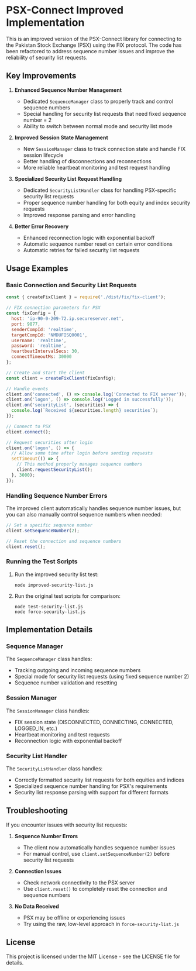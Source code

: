 # PSX-Connect Improved Implementation

This is an improved version of the PSX-Connect library for connecting to the Pakistan Stock Exchange (PSX) using the FIX protocol. The code has been refactored to address sequence number issues and improve the reliability of security list requests.

## Key Improvements

1. **Enhanced Sequence Number Management**
   - Dedicated `SequenceManager` class to properly track and control sequence numbers
   - Special handling for security list requests that need fixed sequence number = 2
   - Ability to switch between normal mode and security list mode

2. **Improved Session State Management**
   - New `SessionManager` class to track connection state and handle FIX session lifecycle
   - Better handling of disconnections and reconnections
   - More reliable heartbeat monitoring and test request handling

3. **Specialized Security List Request Handling**
   - Dedicated `SecurityListHandler` class for handling PSX-specific security list requests
   - Proper sequence number handling for both equity and index security requests
   - Improved response parsing and error handling

4. **Better Error Recovery**
   - Enhanced reconnection logic with exponential backoff
   - Automatic sequence number reset on certain error conditions
   - Automatic retries for failed security list requests

## Usage Examples

### Basic Connection and Security List Requests

```javascript
const { createFixClient } = require('./dist/fix/fix-client');

// FIX connection parameters for PSX
const fixConfig = {
  host: 'ip-90-0-209-72.ip.secureserver.net',
  port: 9877,
  senderCompId: 'realtime',
  targetCompId: 'NMDUFISQ0001',
  username: 'realtime',
  password: 'realtime',
  heartbeatIntervalSecs: 30,
  connectTimeoutMs: 30000
};

// Create and start the client
const client = createFixClient(fixConfig);

// Handle events
client.on('connected', () => console.log('Connected to FIX server'));
client.on('logon', () => console.log('Logged in successfully'));
client.on('securityList', (securities) => {
  console.log(`Received ${securities.length} securities`);
});

// Connect to PSX
client.connect();

// Request securities after login
client.on('logon', () => {
  // Allow some time after login before sending requests
  setTimeout(() => {
    // This method properly manages sequence numbers
    client.requestSecurityList();
  }, 3000);
});
```

### Handling Sequence Number Errors

The improved client automatically handles sequence number issues, but you can also manually control sequence numbers when needed:

```javascript
// Set a specific sequence number
client.setSequenceNumber(2);

// Reset the connection and sequence numbers
client.reset();
```

### Running the Test Scripts

1. Run the improved security list test:
   ```
   node improved-security-list.js
   ```

2. Run the original test scripts for comparison:
   ```
   node test-security-list.js
   node force-security-list.js
   ```

## Implementation Details

### Sequence Manager

The `SequenceManager` class handles:
- Tracking outgoing and incoming sequence numbers
- Special mode for security list requests (using fixed sequence number 2)
- Sequence number validation and resetting

### Session Manager

The `SessionManager` class handles:
- FIX session state (DISCONNECTED, CONNECTING, CONNECTED, LOGGED_IN, etc.)
- Heartbeat monitoring and test requests
- Reconnection logic with exponential backoff

### Security List Handler

The `SecurityListHandler` class handles:
- Correctly formatted security list requests for both equities and indices
- Specialized sequence number handling for PSX's requirements
- Security list response parsing with support for different formats

## Troubleshooting

If you encounter issues with security list requests:

1. **Sequence Number Errors**
   - The client now automatically handles sequence number issues
   - For manual control, use `client.setSequenceNumber(2)` before security list requests

2. **Connection Issues**
   - Check network connectivity to the PSX server
   - Use `client.reset()` to completely reset the connection and sequence numbers

3. **No Data Received**
   - PSX may be offline or experiencing issues
   - Try using the raw, low-level approach in `force-security-list.js`

## License

This project is licensed under the MIT License - see the LICENSE file for details. 